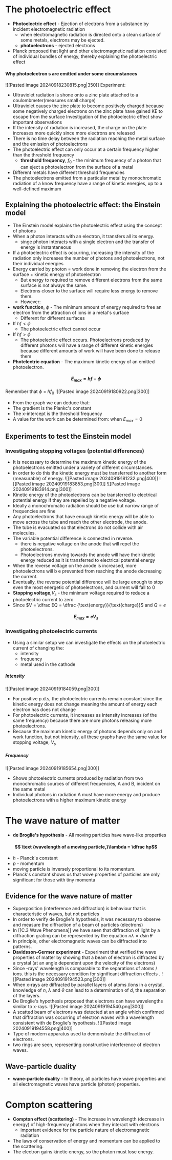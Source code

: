 # The photoelectric effect 
- **Photoelectric effect** - Ejection of electrons from a substance by incident electromagnetic radiation
	- when electromagnetic radiation is directed onto a clean surface of some metals, electrons may be ejected.
	- **photoelectrons** - ejected electrons
- Planck proposed that light and other electromagnetic radiation consisted of individual bundles of energy, thereby explaining the photoelectric effect
#### Why photoelectron s are emitted under some circumstances
![[Pasted image 20240918230815.png|350]]
Experiment:
- Ultraviolet radiation is shone onto a zinc plate attached to a coulombmeter(measures small charge)
- Ultraviolet causes the zinc plate to become positively charged because some negatively charged electrons on the zinc plate have gained KE to escape from the surface
Investigation of the photoelectric effect show important observations
- If the intensity of radiation is increased, the charge on the plate increases more quickly since more electrons are released
- There is no time delay between the radiation reaching the metal surface and the emission of photoelectrons
- The photoelectric effect can only occur at a certain frequency higher than the threshold frequency
	- **threshold frequency**, $f_0$ - the minimum frequency of a photon that can eject a photoelectron from the surface of a metal
- Different metals have different threshold frequencies
- The photoelectrons emitted from a particular metal by monochromatic radiation of a know frequency have a range of kinetic energies, up to a well-defined maximum
## Explaining the photoelectric effect: the Einstein model
- The Einstein model explains the photoelectric effect using the concept of photons
- When a photon interacts with an electron, it transfers all its energy. 
	- singe  photon interacts with a single electron and the transfer of energy is instantaneous
- If a photoelectric effect is occurring, increasing the intensity of the radiation only increases the number of photons and photoelectrons, not their individual energies
- Energy carried by photon = work done in removing the electron from the surface + kinetic energy of photoelectron 
	- But energy to required to remove different electrons from the same surface is not always the same.
	- Electrons closer to the surface will require less energy to remove them.
	- However:
- **work function**, $\phi$ - The minimum amount of energy required to free an electron from the attraction of ions in a metal's surface
	- Different for different surfaces
- If $hf < \phi$ 
	- The photoelectric effect cannot occur
- If $hf > \phi$ 
	- The photoelectric effect occurs. Photoelectrons produced by different photons will have a range of different kinetic energies because different amounts of work will have been done to release them
- **Photelectric equation** - The maximum kinetic energy of an emitted photoelectron. 
#### $$E_{max} = hf - \phi$$
Remember that $\phi$ = $hf_0$
![[Pasted image 20240919180922.png|300]]
- From the graph we can deduce that:
- The gradient is the Plankc's constant 
- The x-intercept is the threshold frequency
- A value for the work can be determined from: when $E_{max} = 0$ 
## Experiments to test the Einstein model 
### Investigating stopping voltages (potential differences)
- It is necessary to determine the maximum kinetic energy of the photoelectrons emitted under a variety of different circumstances.
- In order to do this the kinetic energy must be transferred to another form (measurable) of energy. 
![[Pasted image 20240919181232.png|400]]
![[Pasted image 20240919183853.png|300]]
![[Pasted image 20240919183914.png|300]]
- Kinetic energy of the photoelectrons can be transferred to electrical potential energy if they are repelled by a negative voltage.
- Ideally a monochromatic radiation should be use but narrow range of frequencies are fine
- Any photoelectrons that have enough kinetic energy will be able to move across the tube and reach the other electrode, the anode. 
- The tube is evacuated so that  electrons do not collide with air molecules.
- The variable potential difference is connected in reverse. 
	- there is negative voltage on the anode that will repel the photoelectrons. 
	- Photoelectrons moving towards the anode will have their kinetic energy reduced as it is transferred to electrical potential energy
- When the reverse voltage on the anode is increased, more photoelectrons will b e prevented from reaching the anode decreasing the current.
- Eventually, the reverse potential difference will be large enough to stop even the most energetic of photoelectrons, and current will fall to 0
- **Stopping voltage**,$V_s$ - the minimum voltage required to reduce a photoelectric current to zero 
- Since $V = \dfrac EQ = \dfrac {\text{energy}}{\text{charge}}$ and $Q = e$
#### $$E_{max} = eV_s$$
### Investigating photoelectric currents
- Using a similar setup we can investigate the effects on the photoelectric current of changing the: 
	- intensity 
	- frequency 
	- metal used in the cathode
##### Intensity
![[Pasted image 20240919184059.png|300]]
- For positive p.d.s, the photoelectric currents remain constant since the kinetic energy does not change meaning the amount of energy each electron has does not change
- For photoelectric currents, it increases as intensity increases (of the same frequency) because there are more photons releasing more photoelectrons. 
- Because the maximum kinetic energy of photons depends only on and work function, but not intensity, all these graphs have the same value for stopping voltage, $V_s$
##### Frequency
![[Pasted image 20240919185654.png|300]]
- Shows photoelectric currents produced by radiation from two monochromatic sources of different frequencies, A and B, incident on the same metal 
- Individual photons in radiation A must have more energy and produce photoelectrons with a higher maximum kinetic energy 
# The wave nature of matter
- **de Broglie's hypothesis** -  All moving particles have wave-like properties 
#### $$ \text {wavelength of a moving particle,}\lambda = \dfrac hp$$
- $h$ - Planck's constant
- $p$ - momentum 
- moving particle is inversely proportional to its momentum.
- Planck's constant shows us that wove properties of particles are only significant for those with tiny momenta
## Evidence for the wave nature of matter 
- Superposition (interference and diffraction) is behaviour that is characteristic of waves, but not particles
- In order to verify de Broglie's hypothesis, it was necessary to observe and measure the diffraction of a beam of particles (electrons)
- In [[C.3 Wave Phenomena]] we have seen that diffraction of light by a diffraction grating can be represented by the equation $n \lambda = d \sin \theta$
- In principle, other electromagnetic waves can be diffracted into patterns. 
- **Davidsson-Germer experiment** - Experiment that verified the wave properties of matter by showing that a beam of electron is diffracted by a crystal (at an angle dependent upon the velocity of the electrons)
- Since -rays' wavelength is comparable to the separations of atoms / ions. this is the necessary condition for significant diffraction effects .
  ![[Pasted image 20240919194523.png|300]]
- When x-rays are diffracted by parallel layers of atoms /ions in a crystal, knowledge of $n$, $\lambda$ and $\theta$ can lead to a determination of $d$, the separation of the layers.
- De Broglie's hypothesis proposed that electrons can have wavelengths similar to x-rays.
![[Pasted image 20240919194540.png|300]]
- A scatted beam of electrons was detected at an angle which confirmed that diffraction was occurring of electron waves with a wavelength consistent with de Broglie's hypothesis.
![[Pasted image 20240919194558.png|400]]
- Type of modern apparatus used to demonstrate the diffraction of electrons.
- two rings are seen, representing constructive interference of electron waves. 
## Wave-particle duality
- **wane-particle duality** - In theory, all particles have wave properties and all electromagnetic waves have particle (photon) properties. 
# Compton scattering 
- **Compton effect (scattering)** - The increase in wavelength (decrease in energy) of high-frequency photons when they interact with electrons
	- important evidence for the particle nature of electromagnetic radiation
- The laws of conservation of energy and momentum can be applied to the scattering.
- The electron gains kinetic energy, so the photon must lose energy. 